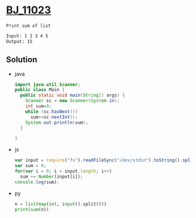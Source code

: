 # [BJ_11023](https://acmicpc.net/problem/11023)

```en
Print sum of list
```

```txt
Input: 1 2 3 4 5
Output: 15
```

## Solution

* java

  ```java
  import java.util.Scanner;
  public class Main {
    public static void main(String[] args) {
      Scanner sc = new Scanner(System.in);
      int sum=0;
      while (sc.hasNext())
        sum+=sc.nextInt();
      System.out.println(sum);
    }

  }
  ```

* js

  ```js
  var input = require("fs").readFileSync("/dev/stdin").toString().split(" ");
  var sum = 0;
  for(var i = 0; i < input.length; i++)
    sum += Number(input[i]);
  console.log(sum);
  ```

* py

  ```py
  n = list(map(int, input().split()))
  print(sum(n))
  ```
